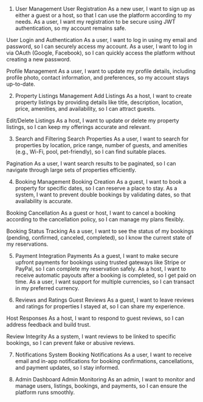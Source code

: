 1. User Management
User Registration
As a new user, I want to sign up as either a guest or a host, so that I can use the platform according to my needs.
As a user, I want my registration to be secure using JWT authentication, so my account remains safe.

User Login and Authentication
As a user, I want to log in using my email and password, so I can securely access my account.
As a user, I want to log in via OAuth (Google, Facebook), so I can quickly access the platform without creating a new password.

Profile Management
As a user, I want to update my profile details, including profile photo, contact information, and preferences, so my account stays up-to-date.

2. Property Listings Management
Add Listings
As a host, I want to create property listings by providing details like title, description, location, price, amenities, and availability, so I can attract guests.

Edit/Delete Listings
As a host, I want to update or delete my property listings, so I can keep my offerings accurate and relevant.

3. Search and Filtering
Search Properties
As a user, I want to search for properties by location, price range, number of guests, and amenities (e.g., Wi-Fi, pool, pet-friendly), so I can find suitable places.

Pagination
As a user, I want search results to be paginated, so I can navigate through large sets of properties efficiently.

4. Booking Management
Booking Creation
As a guest, I want to book a property for specific dates, so I can reserve a place to stay.
As a system, I want to prevent double bookings by validating dates, so that availability is accurate.

Booking Cancellation
As a guest or host, I want to cancel a booking according to the cancellation policy, so I can manage my plans flexibly.

Booking Status Tracking
As a user, I want to see the status of my bookings (pending, confirmed, canceled, completed), so I know the current state of my reservations.

5. Payment Integration
Payments
As a guest, I want to make secure upfront payments for bookings using trusted gateways like Stripe or PayPal, so I can complete my reservation safely.
As a host, I want to receive automatic payouts after a booking is completed, so I get paid on time.
As a user, I want support for multiple currencies, so I can transact in my preferred currency.

6. Reviews and Ratings
Guest Reviews
As a guest, I want to leave reviews and ratings for properties I stayed at, so I can share my experience.

Host Responses
As a host, I want to respond to guest reviews, so I can address feedback and build trust.

Review Integrity
As a system, I want reviews to be linked to specific bookings, so I can prevent fake or abusive reviews.

7. Notifications System
Booking Notifications
As a user, I want to receive email and in-app notifications for booking confirmations, cancellations, and payment updates, so I stay informed.

8. Admin Dashboard
Admin Monitoring
As an admin, I want to monitor and manage users, listings, bookings, and payments, so I can ensure the platform runs smoothly.
